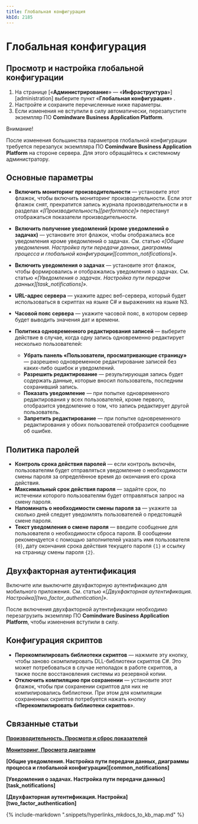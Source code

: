 ```yaml
---
title: Глобальная конфигурация
kbId: 2185
---
```


# Глобальная конфигурация

## Просмотр и настройка глобальной конфигурации

1. На странице [«**Администрирование**» — «**Инфраструктура**»][administration] выберите пункт «**Глобальная конфигурация**» *‌*.
2. Настройте и сохраните перечисленные ниже параметры.
3. Если изменения не вступили в силу автоматически, перезапустите экземпляр ПО **Comindware Business Application Platform**.

Внимание!

После изменения большинства параметров глобальной конфигурации требуется перезапуск экземпляра ПО **Comindware Business Application Platform** на стороне сервера. Для этого обращайтесь к системному администратору.

## Основные параметры

- **Включить мониторинг производительности** — установите этот флажок, чтобы включить мониторинг производительности. Если этот флажок снят, прекратится запись журнала производительности и в разделах *«[Производительность][performance]»* перестанут отображаться показатели производительности.
- **Включить получение уведомлений (кроме уведомлений о задачах)** — установите этот флажок, чтобы отображались все уведомления кроме уведомлений о задачах. См. статью *«[Общие уведомления. Настройка пути передачи данных, диаграммы процесса и глобальной конфигурации][common_notifications]»*.
- **Включить уведомления о задачах** — установите этот флажок, чтобы формировались и отображались уведомления о задачах. См. статью *«[Уведомления о задачах. Настройка пути передачи данных][task_notifications]»*.
- **URL-адрес сервера** — укажите адрес веб-сервера, который будет использоваться в скриптах на языке C# и выражениях на языке N3.
- **Часовой пояс сервера** — укажите часовой пояс, в котором сервер будет выводить значения дат и времени.
- **Политика одновременного редактирования записей** — выберите действие в случае, когда одну запись одновременно редактирует несколько пользователей:  

    - **Убрать панель «Пользователи, просматривающие страницу»** — разрешено одновременное редактирование записей без каких-либо ошибок и уведомлений.
    - **Разрешить редактирование** — результирующая запись будет содержать данные, которые вносил пользователь, последним сохранивший запись.
    - **Показать уведомление** — при попытке одновременного редактирования у всех пользователей, кроме первого, отобразится уведомление о том, что запись редактирует другой пользователь.
    - **Запретить редактирование** — при попытке одновременного редактирования у обоих пользователей отобразится сообщение об ошибке.

## Политика паролей

- **Контроль срока действия паролей** — если контроль включён, пользователям будет отправляться уведомление о необходимости смены пароля за определённое время до окончания его срока действия.
- **Максимальный срок действия пароля** — задайте срок, по истечении которого пользователям будет отправляться запрос на смену пароля.
- **Напоминать о необходимости смены пароля за** — укажите за сколько дней следует уведомлять пользователей о предстоящей смене пароля.
- **Текст уведомления о смене пароля** — введите сообщение для пользователя о необходимости сброса пароля. В сообщении рекомендуется с помощью заполнителей указать имя пользователя `{0}`, дату окончания срока действия текущего пароля `{1}` и ссылку на страницу смены пароля `{2}`.

## Двухфакторная аутентификация

Включите или выключите двухфакторную аутентификацию для мобильного приложения. См. статью *«[Двухфакторная аутентификация. Настройка][two_factor_authentication]»*.

После включения двухфакторной аутентификации необходимо перезагрузить экземпляр ПО **Comindware Business Application Platform**, чтобы изменения вступили в силу.

## Конфигурация скриптов

- **Перекомпилировать библиотеки скриптов** — нажмите эту кнопку, чтобы заново скомпилировать DLL-библиотеки скриптов C#. Это может потребоваться в случае неполадок в работе скриптов, а также после восстановления системы из резервной копии.
- **Отключить компиляцию при сохранении** — установите этот флажок, чтобы при сохранении скриптов для них не компилировались библиотеки. При этом для компиляции сохраненных скриптов потребуется нажать кнопку «**Перекомпилировать библиотеки скриптов**».

## Связанные статьи

**[Производительность. Просмотр и сброс показателей](https://kb.comindware.ru/article.php?id=2184)**

**[Мониторинг. Просмотр диаграмм](https://kb.comindware.ru/article.php?id=2187)**

**[Общие уведомления. Настройка пути передачи данных, диаграммы процесса и глобальной конфигурации][common_notifications]**

**[Уведомления о задачах. Настройка пути передачи данных][task_notifications]**

**[Двухфакторная аутентификация. Настройка][two_factor_authentication]**



{% include-markdown ".snippets/hyperlinks_mkdocs_to_kb_map.md" %}
